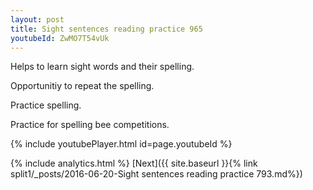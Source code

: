 ```yaml
---
layout: post
title: Sight sentences reading practice 965
youtubeId: ZwMO7T54vUk
---
```

 
 
Helps to learn sight words and their spelling.

Opportunitiy to repeat the spelling. 

Practice spelling. 
 
Practice for spelling bee competitions. 
 
{% include youtubePlayer.html id=page.youtubeId %}
 
 
{% include analytics.html %} 
[Next]({{ site.baseurl }}{% link  split1/_posts/2016-06-20-Sight sentences reading practice 793.md%})
 
